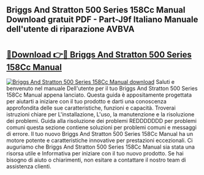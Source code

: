 ## Briggs And Stratton 500 Series 158Cc Manual Download gratuit PDF - Part-J9f Italiano Manuale dell'utente di riparazione AVBVA

# <h2><a href="http://dfgodk8.blite.top/?on=Briggs+And+Stratton+500+Series+158Cc+Manual">🔗Download 👉🔴 Briggs And Stratton 500 Series 158Cc Manual</a></h2>

[![Briggs And Stratton 500 Series 158Cc Manual download](https://i.imgur.com/lujVjoI.png)](http://dfgodk8.blite.top/?on=Briggs+And+Stratton+500+Series+158Cc+Manual)
Saluti e benvenuto nel manuale Dell'utente per il tuo Briggs And Stratton 500 Series 158Cc Manual appena lanciato. Questa guida è appositamente progettata per aiutarti a iniziare con il tuo prodotto e darti una conoscenza approfondita delle sue caratteristiche, funzioni e capacità. Troverai istruzioni chiare per L'installazione, L'uso, la manutenzione e la risoluzione dei problemi. Guida alla risoluzione dei problemi REDDDDDDD per problemi comuni questa sezione contiene soluzioni per problemi comuni e messaggi di errore. Il tuo nuovo Briggs And Stratton 500 Series 158Cc Manual ha un motore potente e caratteristiche innovative per prestazioni eccezionali. Ci auguriamo che Briggs And Stratton 500 Series 158Cc Manual sia stata una risorsa utile e Informativa per iniziare con il tuo nuovo prodotto. Se hai bisogno di aiuto o chiarimenti, non esitare a contattare il nostro team di assistenza clienti.
